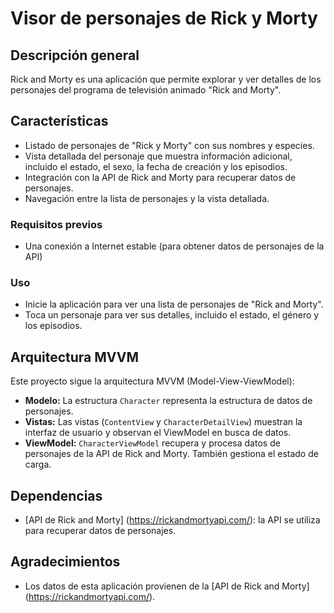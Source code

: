 # Visor de personajes de Rick y Morty

## Descripción general

Rick and Morty es una aplicación que permite explorar y ver detalles de los personajes del programa de televisión animado "Rick and Morty".

## Características

- Listado de personajes de "Rick y Morty" con sus nombres y especies.
- Vista detallada del personaje que muestra información adicional, incluido el estado, el sexo, la fecha de creación y los episodios.
- Integración con la API de Rick and Morty para recuperar datos de personajes.
- Navegación entre la lista de personajes y la vista detallada.

### Requisitos previos

- Una conexión a Internet estable (para obtener datos de personajes de la API)

### Uso

- Inicie la aplicación para ver una lista de personajes de "Rick and Morty".
- Toca un personaje para ver sus detalles, incluido el estado, el género y los episodios.

## Arquitectura MVVM

Este proyecto sigue la arquitectura MVVM (Model-View-ViewModel):

- **Modelo:** La estructura `Character` representa la estructura de datos de personajes.
- **Vistas:** Las vistas (`ContentView` y `CharacterDetailView`) muestran la interfaz de usuario y observan el ViewModel en busca de datos.
- **ViewModel:** `CharacterViewModel` recupera y procesa datos de personajes de la API de Rick and Morty. También gestiona el estado de carga.

## Dependencias

- [API de Rick and Morty] (https://rickandmortyapi.com/): la API se utiliza para recuperar datos de personajes.

## Agradecimientos

- Los datos de esta aplicación provienen de la [API de Rick and Morty] (https://rickandmortyapi.com/).

